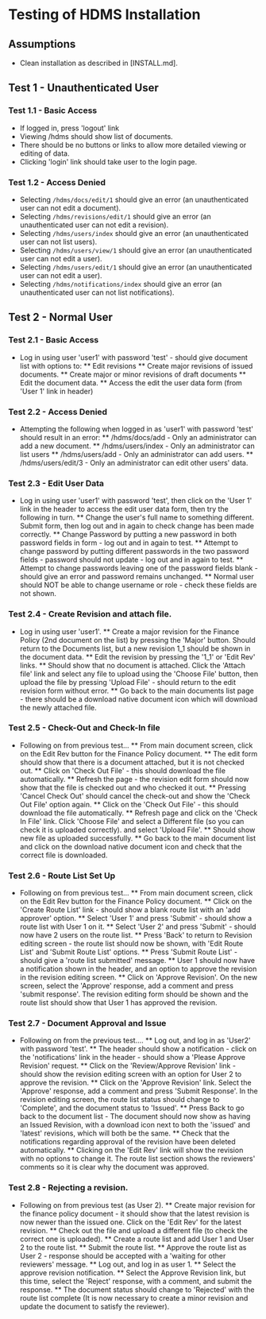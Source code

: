 # Testing of HDMS Installation

## Assumptions
* Clean installation as described in [INSTALL.md].

## Test 1 - Unauthenticated User

### Test 1.1 - Basic Access
* If logged in, press 'logout' link
* Viewing /hdms should show list of documents.   
* There should be no buttons or links to allow more detailed viewing or editing of data.
* Clicking 'login' link should take user to the login page.

### Test 1.2 - Access Denied
* Selecting `/hdms/docs/edit/1` should give an error (an unauthenticated user can not edit a document).
* Selecting `/hdms/revisions/edit/1` should give an error (an unauthenticated user can not edit a revision).
* Selecting `/hdms/users/index` should give an error (an unauthenticated user can not list users).
* Selecting `/hdms/users/view/1` should give an error (an unauthenticated user can not edit a user).
* Selecting `/hdms/users/edit/1` should give an error (an unauthenticated user can not edit a user).
* Selecting `/hdms/notifications/index` should give an error (an unauthenticated user can not list notifications).

## Test 2 - Normal User
### Test 2.1 - Basic Access
* Log in using user 'user1' with password 'test' - should give document list with options to: 
** Edit revisions
** Create major revisions of issued documents.
** Create major or minor revisions of draft documents
** Edit the document data.
** Access the edit the user data form (from 'User 1' link in header)
  
### Test 2.2 - Access Denied
* Attempting the following when logged in as 'user1' with password 'test' should
result in an error:
** /hdms/docs/add - Only an administrator can add a new document.
** /hdms/users/index - Only an administrator can list users
** /hdms/users/add - Only an administrator can add users.
** /hdms/users/edit/3 - Only an administrator can edit other users' data.

### Test 2.3 - Edit User Data
* Log in using user 'user1' with password 'test', then click on the 'User 1' link in the header to access the edit user data form, then try the following in turn.
** Change the user's full name to something different.  Submit form, then log out and in again to check change has been made correctly.
** Change Password by putting a new password in both password fields in form - log out and in again to test.
** Attempt to change password by putting different passwords in the two password fields - password should not update - log out and in again to test.
** Attempt to change passwords leaving one of the password fields blank - should give an error and password remains unchanged.
** Normal user should NOT be able to change username or role - check these fields are not shown.


### Test 2.4 - Create Revision and attach file.
* Log in using user 'user1'.
** Create a major revision for the Finance Policy (2nd document on the list) by pressing the 'Major' button.   Should return to the Documents list, but a new revision 1_1 should be shown in the document data.
** Edit the revision by pressing the '1_1' or 'Edit Rev' links.
** Should show that no document is attached.   Click the 'Attach file' link and select any file to upload using the 'Choose File' button, then upload the file by pressing 'Upload File' - should return to the edit revision form without error.
** Go back to the main documents list page - there should be a download native document icon which will download the newly attached file.

### Test 2.5 - Check-Out and Check-In file
* Following on from previous test...
** From main document screen, click on the Edit Rev button for the Finance Policy document.
** The edit form should show that there is a document attached, but it is not
checked out.
** Click on 'Check Out File' - this should download the file automatically.
** Refresh the page - the revision edit form should now show that the file is checked out and who checked it out.
** Pressing 'Cancel Check Out' should cancel the check-out and show the 'Check Out File' option again.
** Click on the 'Check Out File' - this should download the file automatically.
** Refresh page and click on the 'Check In File' link.   Click 'Choose File' and select a Different file (so you can check it is uploaded correctly). and select 'Upload File'.
** Should show new file as uploaded successfully.
** Go back to the main document list and click on the download native document icon and check that the correct file is downloaded.

### Test 2.6 - Route List Set Up
* Following on from previous test...
** From main document screen, click on the Edit Rev button for the Finance Policy document.
** Click on the 'Create Route List' link - should show a blank route list with an 'add approver' option.
** Select 'User 1' and press 'Submit' - should show a route list with User 1 on it.
** Select 'User 2' and press 'Submit' - should now have 2 users on the route list.
** Press 'Back' to return to Revision editing screen - the route list should now be shown, with 'Edit Route List' and 'Submit Route List' options.
** Press 'Submit Route List' - should give a 'route list submitted' message.
** User 1 should now have a notification shown in the header, and an option to approve the revision in the revision editing screen.
** Click on 'Approve Revision'.   On the new screen, select the 'Approve' response, add a comment and press 'submit response'.   The revision editing form should be shown and the route list should show that User 1 has approved the revision.

### Test 2.7 - Document Approval and Issue
* Following on from the previous test....
** Log out, and log in as 'User2' with password 'test'.
** The header should show a notification - click on the 'notifications' link in the header - should show a 'Please Approve Revision' request.
** Click on the 'Review/Approve Revision' link - should show the revision editing screen with an option for User 2 to approve the revision.
** Click on the 'Approve Revision' link.  Select the 'Approve' response, add a comment and press 'Submit Response'.   In the revision editing screen, the route list status should change to 'Complete', and the document status to 'Issued'.
** Press Back to go back to the document list - The document should now show as having an Issued Revision, with a download icon next to both the 'issued' and 'latest' revisions, which will both be the same.
** Check that the notifications regarding approval of the revision have been deleted automatically.
** Clicking on the 'Edit Rev' link will show the revision with no options to change it.   The route list section shows the reviewers' comments so it is clear why the document was approved.

### Test 2.8 - Rejecting a revision.
* Following on from previous test (as User 2).
** Create major revision for the finance policy document - it should show that the latest revision is now newer than the issued one.   Click on the 'Edit Rev' for the latest revision.
** Check out the file and upload a different file (to check the correct one is uploaded).
** Create a route list and add User 1 and User 2 to the route list.
** Submit the route list.
** Approve the route list as User 2 - response should be accepted with a 'waiting for other reviewers' message.
** Log out, and log in as user 1.
** Select the approve revision notification.
** Select the Approve Revision link, but this time, select the 'Reject' response, with a comment, and submit the response.
** The document status should change to 'Rejected' with the route list complete (It is now necessary to create a minor revision and update the document to satisfy the reviewer).


